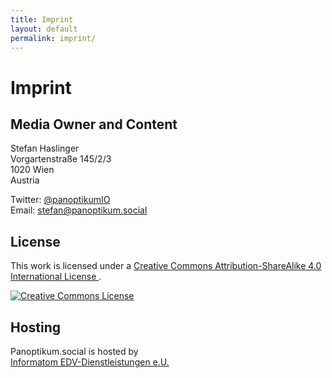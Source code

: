 ```yaml
---
title: Imprint
layout: default
permalink: imprint/
---
```


# Imprint

## Media Owner and Content

Stefan Haslinger<br/>
Vorgartenstraße 145/2/3<br/>
1020 Wien<br/>
Austria

Twitter: [@panoptikumIO](https://www.twitter.com/panoptikumio)<br/>
Email: <stefan@panoptikum.social>


## License

<p>
  This work is licensed under a
  <a rel="license"
     href="http://creativecommons.org/licenses/by-sa/4.0/">
    Creative Commons Attribution-ShareAlike 4.0 International License
  </a>.
</p>

<a rel="license"
   href="http://creativecommons.org/licenses/by-sa/4.0/">
  <img alt="Creative Commons License"
       style="margin: 0px;"
       src="https://i.creativecommons.org/l/by-sa/4.0/88x31.png" />
</a>


## Hosting

Panoptikum.social is hosted by<br/>
<a href="https://www.informatom.com">Informatom EDV-Dienstleistungen e.U.</a>